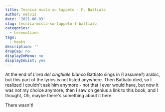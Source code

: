 ```yaml
---
title: Tecnica mista su tappeto - F. Battiato
author: nelvis
date: '2021-06-03'
slug: tecnica-mista-su-tappeto-f-battiato
categories:
  - Lesenotizen
tags:
  - books
description: ''
dropCap: no
displayInMenu: no
displayInList: yes
---
```


At the end of *L'era del cinghiale bianco* Battiato sings in (I assume?) arabic, but this part of the lyrics is not listed anywhere. Then Battiato died, so I realized I couldn't ask him anymore - not that I ever would have, but now it was not my choice anymore; then I saw on genius a link to this book, and I thought, Oh, maybe there's something about it here.

There wasn't!